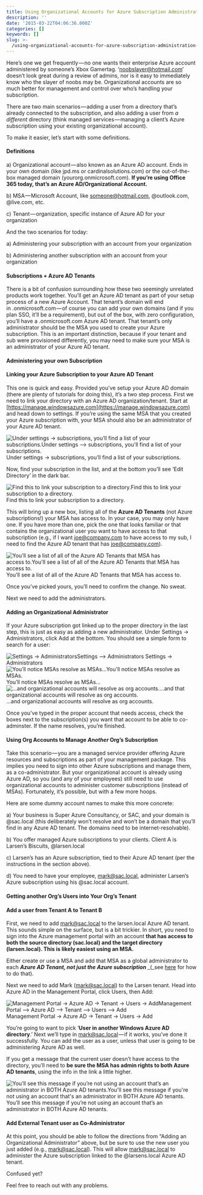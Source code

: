 ```yaml
---
title: Using Organizational Accounts for Azure Subscription Administration
description: ''
date: '2015-03-22T04:06:36.000Z'
categories: []
keywords: []
slug: >-
  /using-organizational-accounts-for-azure-subscription-administration-8df027cd146c
---
```


Here’s one we get frequently — no one wants their enterprise Azure account administered by someone’s Xbox Gamertag. ‘noobslayer@hotmail.com’ doesn’t look great during a review of admins, nor is it easy to immediately know who the slayer of noobs may be. Organizational accounts are so much better for management and control over who’s handling your subscription.

There are two main scenarios — adding a user from a directory that’s already connected to the subscription, and also adding a user from _a different_ directory (think managed services — managing a client’s Azure subscription using your existing organizational account).

To make it easier, let’s start with some definitions.

#### Definitions

a) Organizational account — also known as an Azure AD account. Ends in your own domain (like jpd.ms or cardinalsolutions.com) or the out-of-the-box managed domain (yourorg.onmicrosoft.com). **If you’re using Office 365 today, that’s an Azure AD/Organizational Account.**

b) MSA — Microsoft Account, like someone@hotmail.com, @outlook.com, @live.com, etc.

c) Tenant — organization, specific instance of Azure AD for your organization

And the two scenarios for today:

a) Administering your subscription with an account from your organization

b) Administering another subscription with an account from your organization

#### Subscriptions + Azure AD Tenants

There is a bit of confusion surrounding how these two seemingly unrelated products work together. You’ll get an Azure AD tenant as part of your setup process of a new Azure Account. That tenant’s domain will end in .onmicrosoft.com — of course you can add your own domains (and if you plan SSO, it’ll be a requirement), but out of the box, with zero configuration, you’ll have a .onmicrosoft.com Azure AD tenant. That tenant’s only administrator should be the MSA you used to create your Azure subscription. This is an important distinction, because if your tenant and sub were provisioned differently, you may need to make sure your MSA is an administrator of your Azure AD tenant.

#### Administering your own Subscription

#### Linking your Azure Subscription to your Azure AD Tenant

This one is quick and easy. Provided you’ve setup your Azure AD domain (there are plenty of tutorials for doing this), it’s a two step process. First we need to link your directory with an Azure AD organization/tenant. Start at [https://manage.windowsazure.com](https://manage.windowsazure.com) and head down to settings. If you’re using the same MSA that you created your Azure subscription with, your MSA should also be an administrator of your Azure AD tenant.

![Under settings → subscriptions, you’ll find a list of your subscriptions.Under settings --> subscriptions, you'll find a list of your subscriptions.](/img/0_fEIdli12xGBjxumY.png)
Under settings → subscriptions, you’ll find a list of your subscriptions.

Now, find your subscription in the list, and at the bottom you’ll see ‘Edit Directory’ in the dark bar.

![Find this to link your subscription to a directory.Find this to link your subscription to a directory.](/img/0_QVni10Fh5sdvzwEv.png)
Find this to link your subscription to a directory.

This will bring up a new box, listing all of the **Azure AD Tenants** (not Azure subscriptions!) your MSA has access to. In your case, you may only have one. If you have more than one, pick the one that looks familiar or that contains the organizational user you want to have access to that subscription (e.g., if I want joe@company.com to have access to my sub, I need to find the Azure AD tenant that has joe@company.com).

![You’ll see a list of all of the Azure AD Tenants that MSA has access to.You'll see a list of all of the Azure AD Tenants that MSA has access to.](/img/0__4TTBmMYeQus-BPW.png)
You’ll see a list of all of the Azure AD Tenants that MSA has access to.

Once you’ve picked yours, you’ll need to confirm the change. No sweat.

Next we need to add the administrators.

#### Adding an Organizational Administrator

If your Azure subscription got linked up to the proper directory in the last step, this is just as easy as adding a new administrator. Under Settings → Administrators, click Add at the bottom. You should see a simple form to search for a user:

![Settings → AdministratorsSettings --> Administrators](/img/0_laZmNtLQKqMam-Po.png)
Settings → Administrators![You’ll notice MSAs resolve as MSAs…You'll notice MSAs resolve as MSAs.](/img/0_MeJUkKLA-Kfly4-3.png)
You’ll notice MSAs resolve as MSAs…![…and organizational accounts will resolve as org accounts....and that organizational accounts will resolve as org accounts.](/img/0_bRUxK_q6N92TxZNu.png)
…and organizational accounts will resolve as org accounts.

Once you’ve typed in the proper account that needs access, check the boxes next to the subscription(s) you want that account to be able to co-adminster. If the name resolves, you’re finished.

#### Using Org Accounts to Manage _Another_ Org’s Subscription

Take this scenario — you are a managed service provider offering Azure resources and subscriptions as part of your management package. This implies you need to sign into other Azure subscriptions and manage them, as a co-administrator. But your organizational account is already using Azure AD, so you (and any of your employees) still need to use organizational accounts to administer customer subscriptions (instead of MSAs). Fortunately, it’s possible, but with a few more hoops.

Here are some dummy account names to make this more concrete:

a) Your business is Super Azure Consultancy, or SAC, and your domain is @sac.local (this deliberately won’t resolve and won’t be a domain that you’ll find in any Azure AD tenant. The domains need to be internet-resolvable).

b) You offer managed Azure subscriptions to your clients. Client A is Larsen’s Biscuits, @larsen.local

c) Larsen’s has an Azure subscription, tied to their Azure AD tenant (per the instructions in the section above).

d) You need to have your employee, mark@sac.local, administer Larsen’s Azure subscription using his @sac.local account.

#### Getting another Org’s Users into Your Org’s Tenant

#### Add a user from Tenant A to Tenant B

First, we need to add mark@sac.local to the larsen.local Azure AD tenant. This sounds simple on the surface, but is a bit trickier. In short, you need to sign into the Azure management portal with an account **that has access to both the source directory (sac.local) and the target directory (larsen.local). This is likely easiest using an MSA.**

Either create or use a MSA and add that MSA as a global administrator to each  **_Azure AD Tenant, not just the Azure subscription_** _(_see [here](http://jpd.ms/azure-admins-vs-azure-ad-admins/ "Azure Admins vs. Azure AD Admins") for how to do that).

Next we need to add Mark (mark@sac.local) to the Larsen tenant. Head into Azure AD in the Management Portal, click Users, then Add:

![Management Portal → Azure AD → Tenant → Users → AddManagement Portal --> Azure AD --> Tenant --> Users --> Add](/img/0_UjyRKUaNEx9ORpvp.png)
Management Portal → Azure AD → Tenant → Users → Add

You’re going to want to pick ‘**User in another Windows Azure AD directory**.’ Next we’ll type in mark@sac.local — if it works, you’ve done it successfully. You can add the user as a user, unless that user is going to be administering Azure AD as well.

If you get a message that the current user doesn’t have access to the directory, you’ll need to **be sure the MSA has admin rights to both Azure AD tenants**, using the info in the link a little higher.

![You’ll see this message if you’re not using an account that’s an administrator in BOTH Azure AD tenants.You'll see this message if you're not using an account that's an administrator in BOTH Azure AD tenants.](/img/0_Keq5BGFNcnHCGlJW.png)
You’ll see this message if you’re not using an account that’s an administrator in BOTH Azure AD tenants.

#### Add External Tenant user as Co-Administrator

At this point, you should be able to follow the directions from “Adding an Organizational Administrator” above, but be sure to use the new user you just added (e.g., mark@sac.local). This will allow mark@sac.local to administer the Azure subscription linked to the @larsens.local Azure AD tenant.

Confused yet?

Feel free to reach out with any problems.